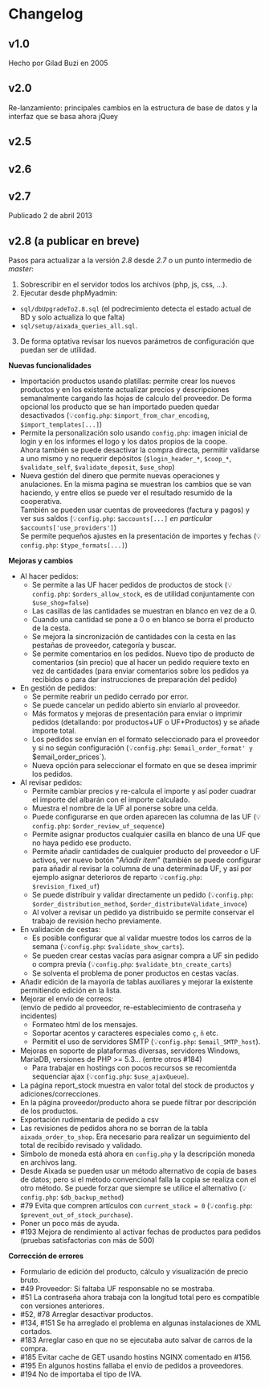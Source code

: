 Changelog
=========

v1.0
----
Hecho por Gilad Buzi en 2005
 

v2.0
----
Re-lanzamiento: principales cambios en la estructura de base de datos y la interfaz que se basa ahora jQuey

v2.5
----

v2.6
----

v2.7
----
Publicado 2 de abril 2013

v2.8 (a publicar en breve)
----
Pasos para actualizar a la versión *2.8* desde *2.7* o un punto intermedio de *master*:
 1. Sobrescribir en el servidor todos los archivos (php, js, css, ...).
 2. Ejecutar desde phpMyadmin:
   * `sql/dbUpgradeTo2.8.sql` (el podrecimiento detecta el estado actual de BD y solo actualiza lo que falta)
   * `sql/setup/aixada_queries_all.sql`. 
 3. De forma optativa revisar los nuevos parámetros de configuración que puedan ser de utilidad.

**Nuevas funcionalidades**
* Importación productos usando platillas: permite crear los nuevos productos y en los existente actualizar precios y descripciones semanalmente cargando las hojas de calculo del proveedor. De forma opcional los producto que se han importado pueden quedar desactivados (:bulb:`config.php`: `$import_from_char_encoding`, `$import_templates[...]`)
* Permite la personalización solo usando `config.php`: imagen inicial de login y en los informes el logo y los datos propios de la coope.   
Ahora también se puede desactivar la compra directa, permitir validarse a uno mismo y no requerir depósitos (`$login_header_*`, `$coop_*`, `$validate_self`, `$validate_deposit`, `$use_shop`)
* Nueva gestión del dinero que permite nuevas operaciones y anulaciones.
 En la misma pagina se muestran los cambios que se van haciendo,
 y entre ellos se puede ver el resultado resumido de la cooperativa.   
 También se pueden usar cuentas de proveedores (factura y pagos) y ver sus saldos
 (:bulb:`config.php`: `$accounts[...]` *en particular* `$accounts['use_providers']`)   
 Se permite pequeños ajustes en la presentación de importes y fechas (:bulb:`config.php`: `$type_formats[...]`)

**Mejoras y cambios**
* Al hacer pedidos:
  * Se permite a las UF hacer pedidos de productos de stock (:bulb:`config.php`:
    `$orders_allow_stock`, es de utilidad conjuntamente con `$use_shop=false`)
  * Las casillas de las cantidades se muestran en blanco en vez de a 0.
  * Cuando una cantidad se pone a 0 o en blanco se borra el producto de la cesta.
  * Se mejora la sincronización de cantidades con la cesta en las pestañas de
    proveedor, categoría y buscar.
  * Se permite comentarios en los pedidos. Nuevo tipo de producto de comentarios
    (sin precio) que al hacer un pedido requiere texto en vez de cantidades
    (para enviar comentarios sobre los pedidos ya recibidos o para dar
    instrucciones de preparación del pedido)
* En gestión de pedidos:
  * Se permite reabrir un pedido cerrado por error.
  * Se puede cancelar un pedido abierto sin enviarlo al proveedor.
  * Más formatos y mejoras de presentación para enviar o imprimir pedidos
    (detallando: por productos+UF o UF+Productos) y se añade importe total.
  * Los pedidos se envían en el formato seleccionado para el proveedor y si no
    según configuración (:bulb:`config.php`: `$email_order_format' y
    `$email_order_prices`).
  * Nueva opción para seleccionar el formato en que se desea imprimir los pedidos.
* Al revisar pedidos:
  * Permite cambiar precios y re-calcula el importe y así poder cuadrar el
    importe del albarán con el importe calculado.
  * Muestra el nombre de la UF al ponerse sobre una celda.
  * Puede configurarse en que orden aparecen las columna de las UF
    (:bulb:`config.php`: `$order_review_uf_sequence`)
  * Permite asignar productos cualquier casilla en blanco de una UF que
    no haya pedido ese producto.
  * Permite añadir cantidades de cualquier producto del proveedor o UF activos,
    ver nuevo botón "*Añadir ítem*"
    (también se puede configurar para añadir al revisar la columna de una
    determinada UF, y así por ejemplo asignar deterioros de reparto
    :bulb:`config.php`: `$revision_fixed_uf`)
  * Se puede distribuir y validar directamente un pedido (:bulb:`config.php`:
    `$order_distribution_method`, `$order_distributeValidate_invoce`)
  * Al volver a revisar un pedido ya distribuido se permite conservar
    el trabajo de revisión hecho previamente.
* En validación de cestas:
  * Es posible configurar que al validar muestre todos los carros de la semana
    (:bulb:`config.php`: `$validate_show_carts`).
  * Se pueden crear cestas vacías para asignar compra a UF sin pedido o compra
    previa (:bulb:`config.php`: `$validate_btn_create_carts`) 
  * Se solventa el problema de poner productos en cestas vacías.
* Añadir edición de la mayoría de tablas auxiliares y mejorar la existente permitiendo edición en la lista.
* Mejorar el envío de correos:  
(envío de pedido al proveedor, re-establecimiento de contraseña y incidentes)
  * Formateo html de los mensajes.
  * Soportar acentos y caracteres especiales como `ç`, `ñ` etc.
  * Permitit el uso de servidores SMTP (:bulb:`config.php`: `$email_SMTP_host`).
* Mejoras en soporte de plataformas diversas, servidores Windows, MariaDB, versiones de PHP >= 5.3...
 (entre otros #184)
  * Para trabajar en hostings con pocos recursos se recomientda sequenciar ajax
    (:bulb:`config.php`: `$use_ajaxQueue`).
* La página report_stock muestra en valor total del stock de productos y adiciones/correcciones.
* En la página proveedor/producto ahora se puede filtrar por descripción de los productos.
* Exportación rudimentaria de pedido a csv
* Las revisiones de pedidos ahora no se borran de la tabla `aixada_order_to_shop`. Era necesario para realizar un seguimiento del total de recibido revisado y validado.
* Símbolo de moneda está ahora en `config.php` y la descripción moneda en archivos lang.
* Desde Aixada se pueden usar un método alternativo de copia de bases de datos; pero si el método convencional falla la copia se realiza con el otro método.   Se puede forzar que siempre se utilice el alternativo (:bulb:`config.php`: `$db_backup_method`)
* #79 Evita que compren artículos con `current_stock = 0` (:bulb:`config.php`: `$prevent_out_of_stock_purchase`).
* Poner un poco más de ayuda.
* #193 Mejora de rendimiento al activar fechas de productos para pedidos (pruebas satisfactorias con más de 500)

**Corrección de errores**
* Formulario de edición del producto, cálculo y visualización de precio bruto.
* #49 Proveedor: Si faltaba UF responsable no se mostraba.
* #51 La contraseña ahora trabaja con la longitud total pero es compatible con versiones anteriores.
* #52, #78 Arreglar desactivar productos.
* #134, #151 Se ha arreglado el problema en algunas instalaciones de XML cortados.
* #183 Arreglar caso en que no se ejecutaba auto salvar de carros de la compra.
* #185 Evitar cache de GET usando hostins NGINX comentado en #156.
* #195 En algunos hostins fallaba el envío de pedidos a proveedores.
* #194 No de importaba el tipo de IVA.

